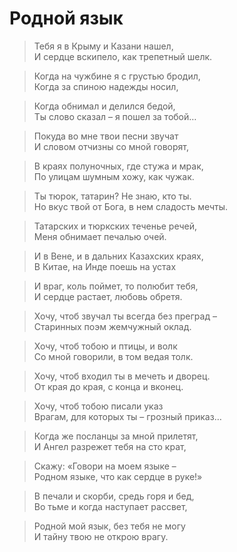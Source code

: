 # Родной язык 

> Тебя я в Крыму и Казани нашел,  
И сердце вскипело, как трепетный шелк.

> Когда на чужбине я с грустью бродил,  
Когда за спиною надежды носил,

> Когда обнимал и делился бедой,  
Ты слово сказал – я пошел за тобой…

> Покуда во мне твои песни звучат  
И словом отчизны со мной говорят,

> В краях полуночных, где стужа и мрак,  
По улицам шумным хожу, как чужак.

> Ты тюрок, татарин? Не знаю, кто ты.  
Но вкус твой от Бога, в нем сладость мечты.

> Татарских и тюркских теченье речей,  
Меня обнимает печалью очей.

> И в Вене, и в дальних Казахских краях,  
В Китае, на Инде поешь на устах

> И враг, коль поймет, то полюбит тебя,  
И сердце растает, любовь обретя.

> Хочу, чтоб звучал ты всегда без преград –  
Старинных поэм жемчужный оклад.

> Хочу, чтоб тобою и птицы, и волк  
Со мной говорили, в том ведая толк.

> Хочу, чтоб входил ты в мечеть и дворец.  
От края до края, с конца и вконец.

> Хочу, чтоб тобою писали указ  
Врагам, для которых ты – грозный приказ…

> Когда же посланцы за мной прилетят,  
И Ангел разрежет тебя на сто крат,

> Скажу: «Говори на моем языке –  
Родном языке, что как сердце в руке!»

> В печали и скорби, средь горя и бед,  
Во тьме и когда наступает рассвет,

> Родной мой язык, без тебя не могу  
И тайну твою не открою врагу.
